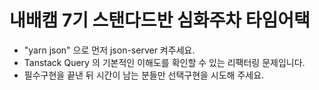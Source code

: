 # 내배캠 7기 스탠다드반 심화주차 타임어택

- "yarn json" 으로 먼저 json-server 켜주세요.
- Tanstack Query 의 기본적인 이해도를 확인할 수 있는 리팩터링 문제입니다.
- 필수구현을 끝낸 뒤 시간이 남는 분들만 선택구현을 시도해 주세요.
